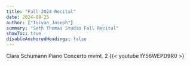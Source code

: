 ```yaml
---
title: "Fall 2024 Recital"
date: 2024-08-25
author: ["Iniyan Joseph"]
summary: "Seth Thomas Studio Fall Recital" 
showToc: true
disableAnchoredHeadings: false
---
```

Clara Schumann Piano Concerto mvmt. 2
{{< youtube tY56WEPD9R0 >}
